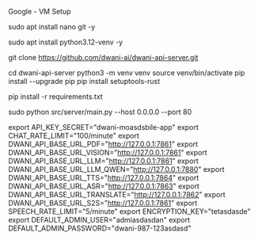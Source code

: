 Google - VM Setup

sudo apt install nano git -y

sudo    apt install python3.12-venv -y

 git clone https://github.com/dwani-ai/dwani-api-server.git

 cd dwani-api-server
 python3 -m venv venv
 source venv/bin/activate
pip install --upgrade pip
pip install setuptools-rust

 pip install -r requirements.txt

sudo python src/server/main.py --host  0.0.0.0 --port 80


export API_KEY_SECRET="dwani-moasdsbile-app"
export CHAT_RATE_LIMIT="100/minute"
export DWANI_API_BASE_URL_PDF="http://127.0.0.1:7861"
export DWANI_API_BASE_URL_VISION="http://127.0.0.1:7861"
export DWANI_API_BASE_URL_LLM="http://127.0.0.1:7861"
export DWANI_API_BASE_URL_LLM_QWEN="http://127.0.0.1:7880"
export DWANI_API_BASE_URL_TTS="http://127.0.0.1:7864"
export DWANI_API_BASE_URL_ASR="http://127.0.0.1:7863"
export DWANI_API_BASE_URL_TRANSLATE="http://127.0.0.1:7862"
export DWANI_API_BASE_URL_S2S="http://127.0.0.1:7861"
export SPEECH_RATE_LIMIT="5/minute"
export ENCRYPTION_KEY="tetasdasde"
export DEFAULT_ADMIN_USER="admiasdasdan"
export DEFAULT_ADMIN_PASSWORD="dwani-987-123asdasd"